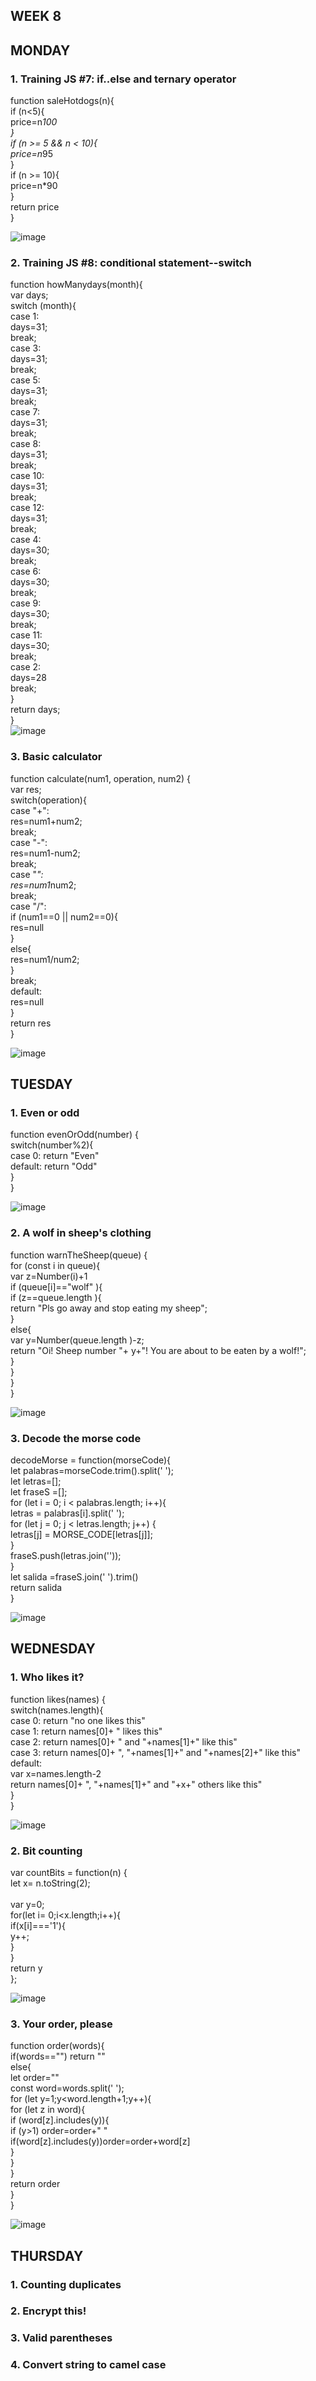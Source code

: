 ## WEEK 8

## MONDAY
### 1. Training JS #7: if..else and ternary operator

function saleHotdogs(n){ <br>
    if (n<5){<br>
    price=n*100 <br>
    } <br>
    if (n >= 5 && n < 10){ <br>
        price=n*95 <br>
    } <br>
    if (n >= 10){ <br>
        price=n*90 <br>
    }<br>
    return price <br>
} <br>

![image](https://github.com/faviola14/core-code-readme/assets/98840536/ef7612b9-7d7c-4ee8-a313-6a77dd0022de)


### 2. Training JS #8: conditional statement--switch

function howManydays(month){ <br>
    var days; <br>
    switch (month){ <br>
        case 1: <br>
            days=31; <br>
            break; <br>
        case 3: <br>
            days=31; <br>
            break; <br>
        case 5: <br>
            days=31; <br>
            break; <br>
        case 7: <br>
            days=31; <br>
            break; <br>
        case 8: <br>
            days=31; <br>
            break; <br>
        case 10: <br>
            days=31; <br>
            break; <br>
        case 12: <br>
            days=31; <br>
            break; <br>
        case 4: <br>
            days=30; <br>
            break; <br>
        case 6: <br>
            days=30; <br>
            break; <br>
        case 9: <br>
            days=30; <br>
            break; <br>
        case 11: <br>
            days=30; <br>
            break; <br>
        case 2: <br>
            days=28 <br>
            break; <br>
    } <br>
    return days; <br>
} <br>
![image](https://github.com/faviola14/core-code-readme/assets/98840536/c881364d-11ca-46f1-9e5e-6bb30dc98ef0)

### 3. Basic calculator

function calculate(num1, operation, num2) { <br>
    var res; <br>
    switch(operation){ <br>
        case "+": <br>
            res=num1+num2; <br>
            break; <br>
        case "-": <br>
            res=num1-num2; <br>
            break; <br>
        case "*": <br>
            res=num1*num2; <br>
            break; <br>
        case "/": <br>
            if (num1==0 || num2==0){ <br>
                res=null <br>
            } <br>
            else{ <br>
                res=num1/num2; <br>
            } <br>
            break; <br>
        default: <br>
            res=null <br>
    } <br>
    return res <br>
} <br>

![image](https://github.com/faviola14/core-code-readme/assets/98840536/63745972-00a7-4547-897a-e602f947a2b1)


## TUESDAY
### 1. Even or odd

function evenOrOdd(number) { <br>
    switch(number%2){ <br>
        case 0: return "Even" <br>
        default: return "Odd" <br>
        } <br>
} <br>

![image](https://github.com/faviola14/core-code-readme/assets/98840536/2bf40bbe-239b-433b-94ac-f1cfec237bf0)


### 2. A wolf in sheep's clothing

function warnTheSheep(queue) { <br>
    for (const i in queue){ <br>
        var z=Number(i)+1 <br>
        if (queue[i]=="wolf" ){ <br>
            if (z==queue.length  ){ <br>
                return "Pls go away and stop eating my sheep"; <br>
            } <br>
            else{ <br>
                var y=Number(queue.length )-z; <br>
            return "Oi! Sheep number "+ y+"! You are about to be eaten by a wolf!"; <br>
            } <br>
        } <br>
    } <br>
} <br>

![image](https://github.com/faviola14/core-code-readme/assets/98840536/e74d6035-af2e-4cf2-ac96-7afa5f5b39d1)

### 3. Decode the morse code

decodeMorse = function(morseCode){ <br>
    let palabras=morseCode.trim().split('   '); <br>
    let letras=[]; <br>
    let fraseS =[]; <br>
    for (let i = 0; i < palabras.length; i++){ <br>
        letras = palabras[i].split(' '); <br>
        for (let j = 0; j < letras.length; j++) { <br>
            letras[j] = MORSE_CODE[letras[j]]; <br>
        } <br>
    fraseS.push(letras.join('')); <br>
    } <br>
    let salida =fraseS.join(' ').trim() <br>
    return salida <br>
} <br>

![image](https://github.com/faviola14/core-code-readme/assets/98840536/3b9816fd-a5e3-4a78-909f-0d8a7f641a57)


## WEDNESDAY
### 1. Who likes it?

function likes(names) { <br>
    switch(names.length){ <br>
        case 0: return "no one likes this" <br>
        case 1: return names[0]+ " likes this" <br>
        case 2: return names[0]+  " and "+names[1]+" like this" <br>
        case 3: return names[0]+ ", "+names[1]+" and "+names[2]+" like this" <br>
        default: <br>
            var x=names.length-2 <br>
            return  names[0]+ ", "+names[1]+" and "+x+" others like this" <br>
    } <br>
} <br>

![image](https://github.com/faviola14/core-code-readme/assets/98840536/fbc5b326-f5ce-49d1-b06f-91bb72bee407)


### 2. Bit counting

var countBits = function(n) { <br>
    let x= n.toString(2); <br> <br>
    var y=0; <br>
    for(let i= 0;i<x.length;i++){ <br>
        if(x[i]==='1'){ <br>
            y++; <br>
        } <br>
    } <br>
    return y <br>
}; <br>

![image](https://github.com/faviola14/core-code-readme/assets/98840536/b08d1cb8-5478-4e9b-8588-ab62b6633342)


### 3. Your order, please

function order(words){ <br>
    if(words=="") return "" <br>
    else{ <br>
        let order="" <br>
        const word=words.split(' '); <br>
        for (let y=1;y<word.length+1;y++){ <br>
            for (let z in word){ <br>
                if (word[z].includes(y)){ <br>
                    if (y>1) order=order+" " <br>
                    if(word[z].includes(y))order=order+word[z] <br>
                } <br>
            } <br>
        } <br>
        return order <br>
    } <br>
} <br>

![image](https://github.com/faviola14/core-code-readme/assets/98840536/ca1b9aa4-ef08-49ac-ae4d-77e7d8c461fb)


## THURSDAY

### 1. Counting duplicates
### 2. Encrypt this!
### 3. Valid parentheses
### 4. Convert string to camel case
